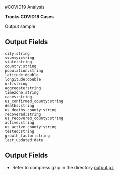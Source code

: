 #COVID19 Analysis

**Tracks COVID19 Cases**

Output sample

Output Fields
-
    city:string
    county:string
    state:string
    country:string
    population:string
    latitude:double
    longitude:double
    url:string
    aggregate:string
    timezone:string
    cases:string
    us_confirmed_county:string
    deaths:string
    us_deaths_county:string
    recovered:string
    us_recovered_county:string
    active:string
    us_active_county:string
    tested:string
    growth_factor:string
    last_updated:date
    
Output Fields
-
* Refer to compress gzip in the directory [output.gz](output.gz)